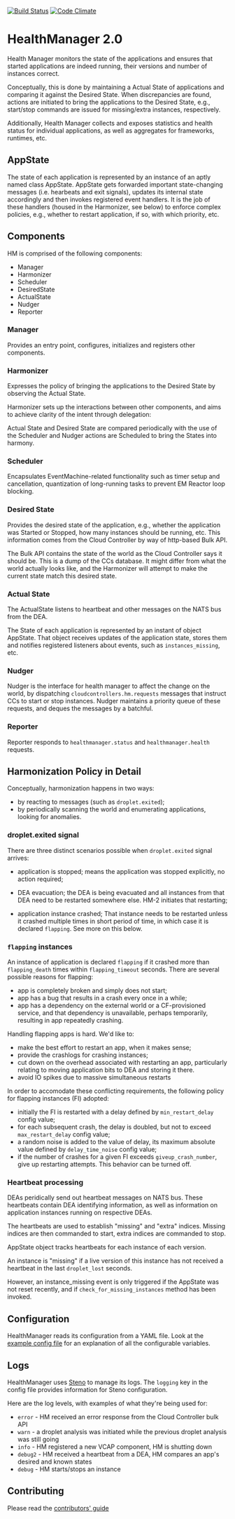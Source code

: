 [![Build Status](https://travis-ci.org/cloudfoundry/health_manager.png)](https://travis-ci.org/cloudfoundry/health_manager)
[![Code Climate](https://codeclimate.com/github/cloudfoundry/health_manager.png)](https://codeclimate.com/github/cloudfoundry/health_manager)

# HealthManager 2.0

Health Manager monitors the state of the applications and ensures that started
applications are indeed running, their versions and number of
instances correct.

Conceptually, this is done by maintaining a Actual State of
applications and comparing it against the Desired State. When
discrepancies are found, actions are initiated to bring the
applications to the Desired State, e.g., start/stop commands are
issued for missing/extra instances, respectively.

Additionally, Health Manager collects and exposes statistics and
health status for individual applications, as well as aggregates for
frameworks, runtimes, etc.

## AppState

The state of each application is represented by an instance of an
aptly named class AppState. AppState gets forwarded important
state-changing messages (i.e. hearbeats and exit signals), updates its
internal state accordingly and then invokes registered event
handlers. It is the job of these handlers (housed in the Harmonizer,
see below) to enforce complex policies, e.g., whether to restart
application, if so, with which priority, etc.

## Components

HM is comprised of the following components:

- Manager
- Harmonizer
- Scheduler
- DesiredState
- ActualState
- Nudger
- Reporter

### Manager

Provides an entry point, configures, initializes and registers other
components.

### Harmonizer

Expresses the policy of bringing the applications to the Desired
State by observing the Actual State.

Harmonizer sets up the interactions between other components, and aims
to achieve clarity of the intent through delegation:

Actual State and Desired State are compared periodically with the use
of the Scheduler and Nudger actions are Scheduled to bring the States
into harmony.

### Scheduler

Encapsulates EventMachine-related functionality such as timer setup
and cancellation, quantization of long-running tasks to prevent EM
Reactor loop blocking.

### Desired State

Provides the desired state of the application, e.g., whether the
application was Started or Stopped, how many instances should be
running, etc. This information comes from the Cloud Controller by way
of http-based Bulk API.

The Bulk API contains the state of the world as the Cloud Controller says 
it should be. This is a dump of the CCs database. It might differ from what 
the world actually looks like, and the Harmonizer will attempt to make the 
current state match this desired state.

### Actual State

The ActualState listens to heartbeat and other messages on the NATS bus from the DEA.

The State of each application is represented by an instant of object
AppState. That object receives updates of the application state,
stores them and notifies registered listeners about events, such as
`instances_missing`, etc.

### Nudger

Nudger is the interface for health manager to affect the change on the
world, by dispatching `cloudcontrollers.hm.requests` messages
that instruct CCs to start or stop instances. Nudger maintains a
priority queue of these requests, and deques the messages by a
batchful.

### Reporter

Reporter responds to `healthmanager.status` and `healthmanager.health`
requests.

## Harmonization Policy in Detail

Conceptually, harmonization happens in two ways:

- by reacting to messages (such as `droplet.exited`);
- by periodically scanning the world and enumerating applications,
  looking for anomalies.

### droplet.exited signal

There are three distinct scenarios possible when `droplet.exited`
signal arrives:

- application is stopped; means the application was stopped
  explicitly, no action required;

- DEA evacuation; the DEA is being evacuated and all instances from that DEA
  need to be restarted somewhere else. HM-2 initiates that restarting;

- application instance crashed; That instance needs to be restarted unless it
  crashed multiple times in short period of time, in which case it is
  declared `flapping`. See more on this below.

### `flapping` instances

An instance of application is declared `flapping` if it crashed more
than `flapping_death` times within `flapping_timeout` seconds. There
are several possible reasons for flapping:

- app is completely broken and simply does not start;
- app has a bug that results in a crash every once in a while;
- app has a dependency on the external world or a CF-provisioned
  service, and that dependency is unavailable, perhaps temporarily,
  resulting in app repeatedly crashing.

Handling flapping apps is hard. We'd like to:

- make the best effort to restart an app, when it makes sense;
- provide the crashlogs for crashing instances;
- cut down on the overhead associated with restarting an
  app, particularly relating to moving application bits to DEA and
  storing it there.
- avoid IO spikes due to massive simultaneous restarts

In order to accomodate these conflicting requirements, the following
policy for flapping instances (FI) adopted:

- initially the FI is restarted with a delay defined by `min_restart_delay` config value;
- for each subsequent crash, the delay is doubled, but not to exceed `max_restart_delay` config value;
- a random noise is added to the value of delay, its maximum absolute value defined by
  `delay_time_noise` config value;
- if the number of crashes for a given FI exceeds `giveup_crash_number`, give up restarting attempts.
  This behavior can be turned off.

### Heartbeat processing

DEAs peridically send out heartbeat messages on NATS bus. These
heartbeats contain DEA identifying information, as well as information
on application instances running on respective DEAs.

The heartbeats are used to establish "missing" and "extra"
indices. Missing indices are then commanded to start, extra indices
are commanded to stop.

AppState object tracks heartbeats for each instance of each version.

An instance is "missing" if a live version of this instance has not
received a heartbeat in the last `droplet_lost` seconds.

However, an instance_missing event is only triggered if the AppState
was not reset recently, and if `check_for_missing_instances` method
has been invoked.

## Configuration

HealthManager reads its configuration from a YAML file. Look at the 
[example config file](https://github.com/cloudfoundry/health_manager/blob/master/config/health_manager.yml) for an
explanation of all the configurable variables.

## Logs

HealthManager uses [Steno](http://github.com/cloudfoundry/steno) to manage its logs. The `logging` key in the config
file provides information for Steno configuration.

Here are the log levels, with examples of what they're being used for:
* `error` - HM received an error response from the Cloud Controller bulk API
* `warn` - a droplet analysis was initiated while the previous droplet analysis was still going
* `info` - HM registered a new VCAP component, HM is shutting down
* `debug2` - HM received a heartbeat from a DEA, HM compares an app's desired and known states
* `debug` - HM starts/stops an instance

## Contributing

Please read the [contributors' guide](https://github.com/cloudfoundry/health_manager/blob/master/CONTRIBUTING.md)
